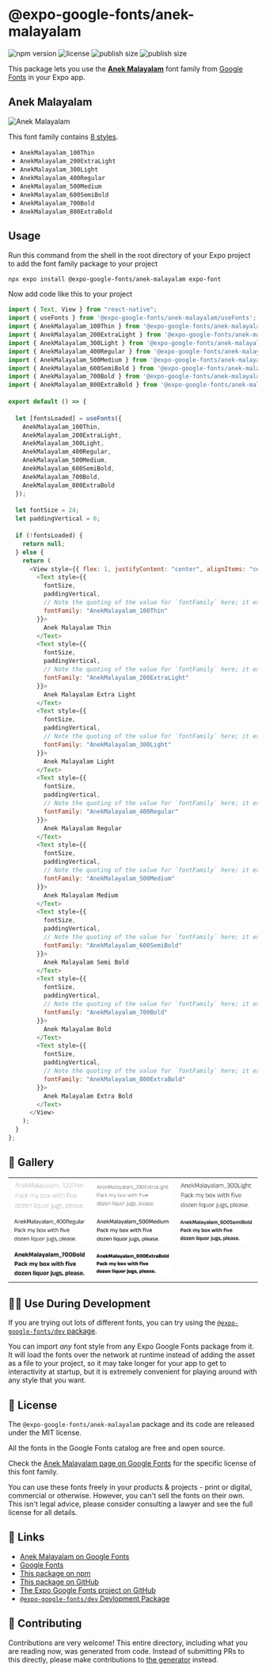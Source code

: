 # @expo-google-fonts/anek-malayalam

![npm version](https://flat.badgen.net/npm/v/@expo-google-fonts/anek-malayalam)
![license](https://flat.badgen.net/github/license/expo/google-fonts)
![publish size](https://flat.badgen.net/packagephobia/install/@expo-google-fonts/anek-malayalam)
![publish size](https://flat.badgen.net/packagephobia/publish/@expo-google-fonts/anek-malayalam)

This package lets you use the [**Anek Malayalam**](https://fonts.google.com/specimen/Anek+Malayalam) font family from [Google Fonts](https://fonts.google.com/) in your Expo app.

## Anek Malayalam

![Anek Malayalam](./font-family.png)

This font family contains [8 styles](#-gallery).

- `AnekMalayalam_100Thin`
- `AnekMalayalam_200ExtraLight`
- `AnekMalayalam_300Light`
- `AnekMalayalam_400Regular`
- `AnekMalayalam_500Medium`
- `AnekMalayalam_600SemiBold`
- `AnekMalayalam_700Bold`
- `AnekMalayalam_800ExtraBold`

## Usage

Run this command from the shell in the root directory of your Expo project to add the font family package to your project

```sh
npx expo install @expo-google-fonts/anek-malayalam expo-font
```

Now add code like this to your project

```js
import { Text, View } from "react-native";
import { useFonts } from '@expo-google-fonts/anek-malayalam/useFonts';
import { AnekMalayalam_100Thin } from '@expo-google-fonts/anek-malayalam/100Thin';
import { AnekMalayalam_200ExtraLight } from '@expo-google-fonts/anek-malayalam/200ExtraLight';
import { AnekMalayalam_300Light } from '@expo-google-fonts/anek-malayalam/300Light';
import { AnekMalayalam_400Regular } from '@expo-google-fonts/anek-malayalam/400Regular';
import { AnekMalayalam_500Medium } from '@expo-google-fonts/anek-malayalam/500Medium';
import { AnekMalayalam_600SemiBold } from '@expo-google-fonts/anek-malayalam/600SemiBold';
import { AnekMalayalam_700Bold } from '@expo-google-fonts/anek-malayalam/700Bold';
import { AnekMalayalam_800ExtraBold } from '@expo-google-fonts/anek-malayalam/800ExtraBold';

export default () => {

  let [fontsLoaded] = useFonts({
    AnekMalayalam_100Thin, 
    AnekMalayalam_200ExtraLight, 
    AnekMalayalam_300Light, 
    AnekMalayalam_400Regular, 
    AnekMalayalam_500Medium, 
    AnekMalayalam_600SemiBold, 
    AnekMalayalam_700Bold, 
    AnekMalayalam_800ExtraBold
  });

  let fontSize = 24;
  let paddingVertical = 6;

  if (!fontsLoaded) {
    return null;
  } else {
    return (
      <View style={{ flex: 1, justifyContent: "center", alignItems: "center" }}>
        <Text style={{
          fontSize,
          paddingVertical,
          // Note the quoting of the value for `fontFamily` here; it expects a string!
          fontFamily: "AnekMalayalam_100Thin"
        }}>
          Anek Malayalam Thin
        </Text>
        <Text style={{
          fontSize,
          paddingVertical,
          // Note the quoting of the value for `fontFamily` here; it expects a string!
          fontFamily: "AnekMalayalam_200ExtraLight"
        }}>
          Anek Malayalam Extra Light
        </Text>
        <Text style={{
          fontSize,
          paddingVertical,
          // Note the quoting of the value for `fontFamily` here; it expects a string!
          fontFamily: "AnekMalayalam_300Light"
        }}>
          Anek Malayalam Light
        </Text>
        <Text style={{
          fontSize,
          paddingVertical,
          // Note the quoting of the value for `fontFamily` here; it expects a string!
          fontFamily: "AnekMalayalam_400Regular"
        }}>
          Anek Malayalam Regular
        </Text>
        <Text style={{
          fontSize,
          paddingVertical,
          // Note the quoting of the value for `fontFamily` here; it expects a string!
          fontFamily: "AnekMalayalam_500Medium"
        }}>
          Anek Malayalam Medium
        </Text>
        <Text style={{
          fontSize,
          paddingVertical,
          // Note the quoting of the value for `fontFamily` here; it expects a string!
          fontFamily: "AnekMalayalam_600SemiBold"
        }}>
          Anek Malayalam Semi Bold
        </Text>
        <Text style={{
          fontSize,
          paddingVertical,
          // Note the quoting of the value for `fontFamily` here; it expects a string!
          fontFamily: "AnekMalayalam_700Bold"
        }}>
          Anek Malayalam Bold
        </Text>
        <Text style={{
          fontSize,
          paddingVertical,
          // Note the quoting of the value for `fontFamily` here; it expects a string!
          fontFamily: "AnekMalayalam_800ExtraBold"
        }}>
          Anek Malayalam Extra Bold
        </Text>
      </View>
    );
  }
};
```

## 🔡 Gallery


||||
|-|-|-|
|![AnekMalayalam_100Thin](./100Thin/AnekMalayalam_100Thin.ttf.png)|![AnekMalayalam_200ExtraLight](./200ExtraLight/AnekMalayalam_200ExtraLight.ttf.png)|![AnekMalayalam_300Light](./300Light/AnekMalayalam_300Light.ttf.png)||
|![AnekMalayalam_400Regular](./400Regular/AnekMalayalam_400Regular.ttf.png)|![AnekMalayalam_500Medium](./500Medium/AnekMalayalam_500Medium.ttf.png)|![AnekMalayalam_600SemiBold](./600SemiBold/AnekMalayalam_600SemiBold.ttf.png)||
|![AnekMalayalam_700Bold](./700Bold/AnekMalayalam_700Bold.ttf.png)|![AnekMalayalam_800ExtraBold](./800ExtraBold/AnekMalayalam_800ExtraBold.ttf.png)|||


## 👩‍💻 Use During Development

If you are trying out lots of different fonts, you can try using the [`@expo-google-fonts/dev` package](https://github.com/expo/google-fonts/tree/master/font-packages/dev#readme).

You can import _any_ font style from any Expo Google Fonts package from it. It will load the fonts over the network at runtime instead of adding the asset as a file to your project, so it may take longer for your app to get to interactivity at startup, but it is extremely convenient for playing around with any style that you want.


## 📖 License

The `@expo-google-fonts/anek-malayalam` package and its code are released under the MIT license.

All the fonts in the Google Fonts catalog are free and open source.

Check the [Anek Malayalam page on Google Fonts](https://fonts.google.com/specimen/Anek+Malayalam) for the specific license of this font family.

You can use these fonts freely in your products & projects - print or digital, commercial or otherwise. However, you can't sell the fonts on their own. This isn't legal advice, please consider consulting a lawyer and see the full license for all details.

## 🔗 Links

- [Anek Malayalam on Google Fonts](https://fonts.google.com/specimen/Anek+Malayalam)
- [Google Fonts](https://fonts.google.com/)
- [This package on npm](https://www.npmjs.com/package/@expo-google-fonts/anek-malayalam)
- [This package on GitHub](https://github.com/expo/google-fonts/tree/master/font-packages/anek-malayalam)
- [The Expo Google Fonts project on GitHub](https://github.com/expo/google-fonts)
- [`@expo-google-fonts/dev` Devlopment Package](https://github.com/expo/google-fonts/tree/master/font-packages/dev)

## 🤝 Contributing

Contributions are very welcome! This entire directory, including what you are reading now, was generated from code. Instead of submitting PRs to this directly, please make contributions to [the generator](https://github.com/expo/google-fonts/tree/master/packages/generator) instead.
